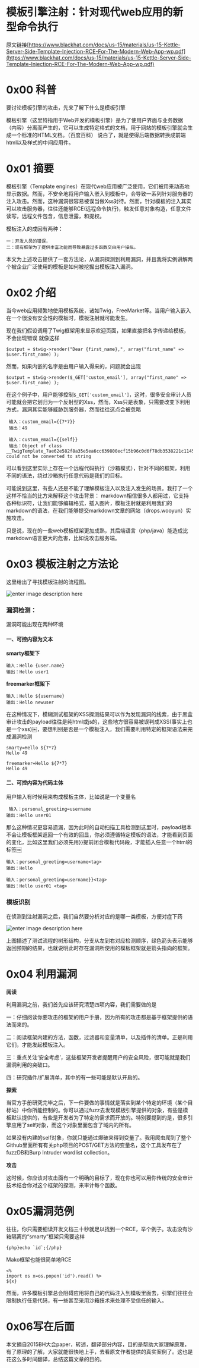 # 模板引擎注射：针对现代web应用的新型命令执行

原文链接[https://www.blackhat.com/docs/us-15/materials/us-15-Kettle-Server-Side-Template-Injection-RCE-For-The-Modern-Web-App-wp.pdf](https://www.blackhat.com/docs/us-15/materials/us-15-Kettle-Server-Side-Template-Injection-RCE-For-The-Modern-Web-App-wp.pdf)

0x00 科普
=====

要讨论模板引擎的攻击，先来了解下什么是模板引擎

模板引擎（这里特指用于Web开发的模板引擎）是为了使用户界面与业务数据（内容）分离而产生的，它可以生成特定格式的文档，用于网站的模板引擎就会生成一个标准的HTML文档。（百度百科） 说白了，就是使得后端数据转换成前端html以及样式的中间应用件。

0x01 摘要
=====

模板引擎（Template engines）在现代web应用被广泛使用，它们被用来动态地显示数据。然而，不安全地将用户输入嵌入到模板中，会导致一系列针对服务器的注入攻击。然而，这种漏洞很容易被误当做Xss对待。然而，针对模板的注入其实可以攻击服务器，往往还能够RCE(远程命令执行)，触发任意对象构造，任意文件读写，远程文件包含，信息泄露，和提权。

模板注入的成因有两种：

```
一：开发人员的错误，
二：现有框架为了提供丰富功能而导致暴露过多函数交由用户操纵。

```

本文为上述攻击提供了一套方法论，从漏洞探测到利用漏洞，并且我将实例讲解两个被企业广泛使用的模板是如何被挖掘出模板注入漏洞。

0x02 介绍
=====

当今web应用频繁地使用模板系统，诸如Twig，FreeMarket等。当用户输入嵌入在一个很没有安全性的模板时，模板注射就可能发生。

现在我们假设调用了Twig框架用来显示欢迎页面，如果直接把名字传递给模板，不会出现错误 就像这样

```
$output = $twig->render("Dear {first_name},", array("first_name" => $user.first_name) );

```

然而，如果内嵌的名字是由用户输入得来的，问题就会出现

```
$output = $twig->render($_GET['custom_email'], array("first_name" => $user.first_name) );

```

在这个例子中，用户能够控制`$_GET['custom_email']`，这时，很多安全审计人员可能就会把它划归为一个反射型的Xss，然而，Xss只是表象，只需要改变下利用方式，漏洞其实能够威胁到服务器，然而往往这点会被忽略

```
￼输入：custom_email={{7*7}} 
￼输出：49

```

  

```
￼输入：custom_email={{self}}
￼输出：Object of class __TwigTemplate_7ae62e582f8a35e5ea6cc639800ecf15b96c0d6f78db3538221c1145580ca4a5 could not be converted to string

```

可以看到这里实际上存在一个远程代码执行（沙箱模式），针对不同的框架，利用不同的语法，绕过沙箱执行任意代码是我们的目标。

可能说到这里，有些人还是不能了理解模板注入以及注入发生的场景。我打了一个这样不恰当的比方来解释这个攻击背景： markdown相信很多人都用过，它支持各种标识符，让我们能够编辑格式，插入图片，模板注射就是利用我们的markdown的语法，在我们能够提交markdown文章的网站（drops.wooyun）实施攻击。

只是说，现在的一些web模板框架更加成熟，其后端语言（php/java）能造成比markdown语言更大的危害，比如说攻击服务端。

0x03 模板注射之方法论
=====

这里给出了寻找模板注射的流程图。

![enter image description here](http://drops.javaweb.org/uploads/images/5232462073799fff9ce427185bb487b68b35038d.jpg)

### 漏洞检测：

漏洞可能出现在两种环境

#### 一、可控内容为文本

**smarty框架下**

```
输入：Hello {user.name} 
输出：Hello user1

```

**freemarker框架下**

```
输入：Hello ${username}
输出：Hello newuser

```

在这种情况下，模糊测试框架的XSS探测结果可以作为发现漏洞的线索，由于黑盒审计攻击的payload往往是纯html或js的，这些地方很容易被误判成XSS(事实上也是一个xss)￼，要想判别是否是一个模板注入，我们需要利用特定的框架语法来完成漏洞检测

```
smarty=Hello ${7*7} 
Hello 49

```

  

```
freemarker=Hello ${7*7}
Hello 49

```

#### 二、可控内容为代码主体

用户输入有时候用来构成模板主体，比如说是一个变量名

```
￼输入：personal_greeting=username
输出：Hello user01

```

那么这种情况更容易遗漏，因为此时的自动扫描工具检测到这里时，payload根本不会让模板框架返回一个有效的回显，你必须遵循特定模板的语法，才能看到页面的变化，比如这里我们必须先用}}提前闭合模板代码段，才能插入任意一个html的标签￼

```
输入：personal_greeting=username<tag> 
输出：Hello

```

  

```
输入：personal_greeting=username}}<tag> 
输出：Hello user01 <tag>

```

### 模板识别

在侦测到注射漏洞之后，我们自然要分析对应的是哪一类模板，方便对症下药

![enter image description here](http://drops.javaweb.org/uploads/images/029c352a633cc952838ef930c3da8e4665abf75b.jpg)

上图描述了测试流程的树形结构，分支从左到右对应检测顺序，绿色箭头表示能够返回预期的结果，也就说明此时存在漏洞所使用的模板框架就是箭头指向的框架。

0x04 利用漏洞
=====

**阅读**

利用漏洞之前，我们首先应该研究清楚四项内容，我们需要做的是

一：仔细阅读你要攻击的框架的用户手册，因为所有的攻击都是基于框架提供的语法而来的。

二：阅读框架内建的方法，函数，过滤器和变量清单，以及插件的清单。正是利用它们，才能发起模板注入。

三：重点关注‘安全考虑’，这些框架开发者提醒用户的安全风险，很可能就是我们漏洞利用的突破口。

四：研究插件/扩展清单，其中的有一些可能是默认开启的。

**探索**

当官方手册研究完毕之后，下一件要做的事情就是落实到某个特定的环境（某个目标站）中你所能控制的。你可以通过fuzz去发现模板引擎提供的对象，有些是模板默认提供的，有些是开发者为了特定的需求而开放的。特别要提到的是，很多引擎应用了self对象，而这个对象里面包含了域内的所有。

如果没有内建的self对象，你就只能通过爆破来得到变量了。我用爬虫爬到了整个Github里面所有有关php项目的POST/GET方法的变量名，这个工具发布在了fuzzDB和Burp Intruder wordlist collection。

**攻击**

这时候，你应该对攻击面有一个明确的目标了，现在你也可以用你传统的安全审计技术结合你对这个框架的探测，来审计每个函数。

0x05漏洞范例
=====

往往，你只需要细读开发文档三十秒就足以找到一个RCE，举个例子。攻击没有沙箱隔离的“smarty”框架只需要这样

```
{php}echo `id`;{/php}

```

Mako框架也能很简单地RCE

```
<%
import os x=os.popen('id').read() %>
${x}

```

然而，许多模板引擎总会阻碍应用将自己的代码注入到模板里面去，引擎们往往会限制执行任意代码，有一些甚至采用沙箱技术来处理不受信任的输入。

0x06写在后面
=====

本文摘自2015BH大会paper，转述，翻译部分内容，目的是帮助大家理解原理，有了原理的了解，大家就能很快地上手，去看原文作者提供的真实案例了。这也是花这么多时间翻译，总结这篇文章的目的。